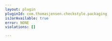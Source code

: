 ```yaml
---
layout: plugin
pluginId: com.thomasjensen.checkstyle.packaging
isJarAvailable: true
error: NONE
violations: []

---
```

